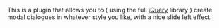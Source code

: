 This is a plugin that allows you to ( using the full [jQuery](http://www.jquery.com) library ) create modal dialogues in whatever style you like, with a nice slide left effect.